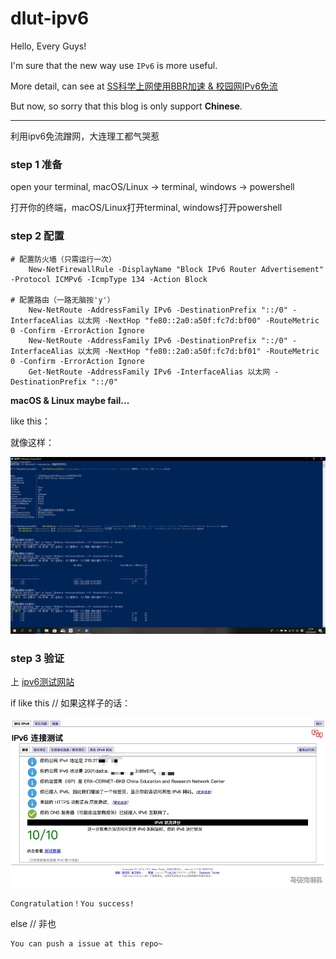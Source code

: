 # dlut-ipv6

Hello, Every Guys!

I'm sure that the new way use `IPv6` is more useful.

More detail, can see at [SS科学上网使用BBR加速 & 校园网IPv6免流](https://github.com/fuujiro/dlut-ipv6/blob/master/SS%E7%A7%91%E5%AD%A6%E4%B8%8A%E7%BD%91%E4%BD%BF%E7%94%A8BBR%E5%8A%A0%E9%80%9F-%E6%A0%A1%E5%9B%AD%E7%BD%91ipv6%E5%85%8D%E6%B5%81.md)

But now, so sorry that this blog is only support **Chinese**.

---

利用ipv6免流蹭网，大连理工都气哭惹

### step 1 准备

open your terminal, macOS/Linux -> terminal, windows -> powershell

打开你的终端，macOS/Linux打开terminal, windows打开powershell

### step 2 配置

```
# 配置防火墙（只需运行一次）
    New-NetFirewallRule -DisplayName "Block IPv6 Router Advertisement" -Protocol ICMPv6 -IcmpType 134 -Action Block

# 配置路由（一路无脑按'y'）
    New-NetRoute -AddressFamily IPv6 -DestinationPrefix "::/0" -InterfaceAlias 以太网 -NextHop "fe80::2a0:a50f:fc7d:bf00" -RouteMetric 0 -Confirm -ErrorAction Ignore
    New-NetRoute -AddressFamily IPv6 -DestinationPrefix "::/0" -InterfaceAlias 以太网 -NextHop "fe80::2a0:a50f:fc7d:bf01" -RouteMetric 0 -Confirm -ErrorAction Ignore
    Get-NetRoute -AddressFamily IPv6 -InterfaceAlias 以太网 -DestinationPrefix "::/0"
```

**macOS & Linux maybe fail...**


like this：

就像这样：

![1](https://raw.githubusercontent.com/fuujiro/pictures/master/dlut-ipv6/1.png)

### step 3 验证

上 [ipv6测试网站](https://test-ipv6.com/index.html.zh_CN)

if like this // 如果这样子的话：

![2](https://raw.githubusercontent.com/fuujiro/pictures/master/dlut-ipv6/2.png)

    Congratulation！You success!

else // 非也

    You can push a issue at this repo~
